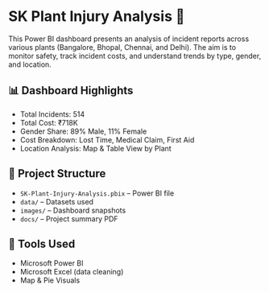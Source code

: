 # SK Plant Injury Analysis 🚧

This Power BI dashboard presents an analysis of incident reports across various plants (Bangalore, Bhopal, Chennai, and Delhi). The aim is to monitor safety, track incident costs, and understand trends by type, gender, and location.

## 📊 Dashboard Highlights
- Total Incidents: 514
- Total Cost: ₹718K
- Gender Share: 89% Male, 11% Female
- Cost Breakdown: Lost Time, Medical Claim, First Aid
- Location Analysis: Map & Table View by Plant

## 📁 Project Structure
- `SK-Plant-Injury-Analysis.pbix` – Power BI file
- `data/` – Datasets used
- `images/` – Dashboard snapshots
- `docs/` – Project summary PDF

## 🧰 Tools Used
- Microsoft Power BI
- Microsoft Excel (data cleaning)
- Map & Pie Visuals

